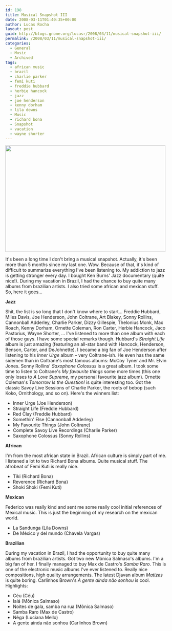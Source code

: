 ```yaml
---
id: 198
title: Musical Snapshot III
date: 2008-03-11T01:40:35+00:00
author: Lucas Rocha
layout: post
guid: http://blogs.gnome.org/lucasr/2008/03/11/musical-snapshot-iii/
permalink: /2008/03/11/musical-snapshot-iii/
categories:
  - General
  - Music
  - Archived
tags:
  - african music
  - brazil
  - charlie parker
  - femi kuti
  - freddie hubbard
  - herbie hancock
  - jazz
  - joe henderson
  - kenny dorham
  - lila downs
  - Music
  - richard bona
  - Snapshot
  - vacation
  - wayne shorter
---
```

<img class="alignnone" src="http://farm3.static.flickr.com/2397/2276982635_fae416dd8c.jpg?v=0" width="500" height="333" />

It's been a long time I don't bring a musical snapshot. Actually, it's been
more than 5 months since my last one. Wow. Because of that, it's kind of
difficult to summarize everything I've been listening to. My addiction to jazz
is getting stronger every day. I bought Ken Burns' Jazz documentary (quite
nice!). During my vacation in Brazil, I had the chance to buy quite
many albums from brazilian artists. I also tried some african and mexican
stuff. So, here it goes...

**Jazz**

Shit, the list is so long that I don't know where to start... Freddie Hubbard,
Miles Davis, Joe Henderson, John Coltrane, Art Blakey, Sonny Rollins,
Cannonball Adderley, Charlie Parker, Dizzy Gillespie, Thelonius Monk, Max
Roach, Kenny Dorham, Ornette Coleman, Ron Carter, Herbie Hancock, Jaco
Pastorius, Wayne Shorter, ... I've listened to more than one album with
each of those guys. I have some special remarks though. Hubbard's _Straight
Life_ album is just amazing (featuring an all-star band with Hancock,
Henderson, Benson, Carter, and DeJohnette). I became a big fan of
Joe Henderson after listening to his _Inner Urge_ album &#8211; very
Coltrane-ish. He even has the same sidemen than in Coltrane's most famous
albums: McCoy Tyner and Mr. Elvin Jones. Sonny Rollins' _Saxophone
Colossus_ is a great album. I took some time to listen to Coltrane's _My
favourite things_ some more times (this one only loses to _A Love Supreme,_
my personal favourite jazz album). Ornette Coleman's _Tomorrow Is
the Question!_ is quite interesting too. Got the classic Savoy Live
Sessions of Charlie Parker, the roots of bebop (such Koko, Ornithology, and
so on). Here's the winners list:

  * Inner Urge (Joe Henderson)
  * Straight Life (Freddie Hubbard)
  * Red Clay (Freddie Hubbard)
  * Somethin' Else (Cannonball Adderley)
  * My Favourite Things (John Coltrane)
  * Complete Savoy Live Recordings (Charlie Parker)
  * Saxophone Colossus (Sonny Rollins)

**African**

I'm from the most african state in Brazil. African culture is simply part of
me. I listened a lot to two Richard Bona albums. Quite musical stuff. The
afrobeat of Femi Kuti is really nice.

  * Tiki (Richard Bona)
  * Reverence (Richard Bona)
  * Shoki Shoki (Femi Kuti)

**Mexican**

Federico was really kind and sent me some really cool initial references of
Mexical music. This is just the beginning of my research on the mexican world.

  * La Sandunga (Lila Downs)
  * De México y del mundo (Chavela Vargas)

**Brazilian**

During my vacation in Brazil, I had the opportunity to buy quite many albums
from brazilian artists. Got two new Mônica Salmaso's albums. I'm a big fan of
her. I finally managed to buy Max de Castro's _Samba Raro_. This is one of the
electronic music albums I've ever listened to. Really nice compositions, high
quality arrangements. The latest Djavan album _Matizes_ is quite boring.
Carlinhos Brown's _A gente ainda não sonhou_ is cool. Highlights:

  * Céu (Céu)
  * Iaiá (Mônica Salmaso)
  * Noites de gala, samba na rua (Mônica Salmaso)
  * Samba Raro (Max de Castro)
  * Nêga (Luciana Mello)
  * A gente ainda não sonhou (Carlinhos Brown)
